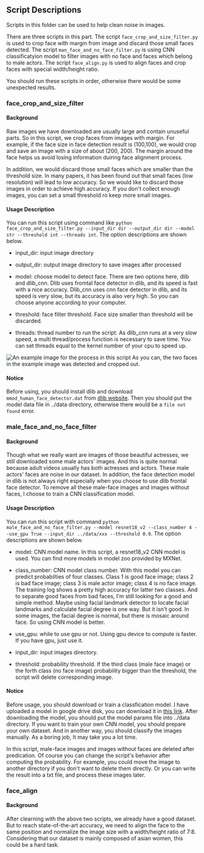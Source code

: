 ## Script Descriptions

Scripts in this folder can be used to help clean noise in images.

There are three scripts in this part. The script `face_crop_and_size_filter.py` is used to crop face with margin from image and discard those small faces detected. The script `man_face_and_no_face_filter.py` is using CNN classificatyion model to filter images with no face and faces which belong to male actors. The script `face_align.py` is used to align faces and crop faces with special width/height ratio.

You should run these scripts in order, otherwise there would be some unexpected results.

### face_crop_and_size_filter

#### Background

Raw images we have downloaded are usually large and contain unuseful parts. So in this script, we crop faces from images with margin. For example, if the face size in face detection result is (100,100), we would crop and save an image with a size of about (200, 200). The margin around the face helps us avoid losing information duiring face alignment process.

In addition, we would discard those small faces which are smaller than the threshold size. In many papers, it has been found out that small faces (low resolution) will lead to low accuracy. So we would like to discard those images in order to achieve high accuracy. If you don't collect enough images, you can set a small threshold ro keep more small images.

#### Usage Description

You can run this script using command like `python face_crop_and_size_filter.py --input_dir dir --output_dir dir --model str --threshold int --threads int`. The option descriptions are shown below.

- input_dir: input image directory

- output_dir: output image directory to save images after processed

- model: choose model to detect face. There are two options here, dlib and dlib_cnn. Dlib uses fromtal face detector in dlib, and its speed is fast with a nice accuracy. Dlib_cnn uses cnn face detector in dlib, and its speed is very slow, but its accuracy is also very high. So you can choose anyone according to your computer.

- threshold: face filter threshold. Face size smaller than threshold will be discarded.

- threads: thread number to run the script. As dlib_cnn runs at a very slow speed, a multi thread/process function is necessary to save time. You can set threads equal to the kernel number of your cpu to speed up.

![An example image for the process in this script](../exmaple1.jpg)
As you can, the two faces in the example image was detected and cropped out.

#### Notice

Before using, you should install dlib and download `mmod_human_face_detector.dat` from [dlib website](http://dlib.net/files/mmod_human_face_detector.dat.bz2). Then you should put the model data file in ../data directory, otherwise there would be a `file not found` error.

### male_face_and_no_face_filter

#### Background

Though what we really want are images of those beautiful actresses, we still downloaded some male actors' images. And this is quite normal because adult videos usually has both actresses and actors. These male actors' faces are noise in our dataset. In addition, the face detection model in dlib is not always right especially when you choose to use dlib frontal face detector. To remove all these male-face images and images without faces, I choose to train a CNN classification model.

#### Usage Description

You can run this script with command `python male_face_and_no_face_filter.py --model resnet18_v2 --class_number 4 --use_gpu True --input_dir ../data/xxx --threshold 0.9`.  The option descriptions are shown below.

- model: CNN model name. In this script, a resnet18_v2 CNN model is used. You can find more models in model zoo provided by MXNet.

- class_number: CNN model class number. With this model you can predict probabilties of four classes. Class 1 is good face image; class 2 is bad face image; class 3 is male actor image; class 4 is no face image. The training log shows a pretty high accuracy for latter two classes. And to separate good faces from bad faces, I'm still looking for a good and simple method. Maybe using facial landmark detector to locate facial landmarks and calculate facial degree is one way. But it isn't good. In some images, the facial degree is normal, but there is mosaic around face. So using CNN model is better.

- use_gpu: while to use gpu or not. Using gpu device to compute is faster. If you have gpu, just use it.

- input_dir: input images directory.

- threshold: probability threshold. If the third class (male face image) or the forth class (no face image) probability bigger than the threshold, the script will delete corresponding image.

#### Notice

Before usage, you should download or train a classfication model. I have uploaded a model in google drive disk, you can download it in [this link](https://drive.google.com/open?id=1y8Nz45jZt9K8QxaSE_XM66o-JkAGwYuk). After downloading the model, you should put the model params file into ../data directory. If you want to train your own CNN model, you should prepare your own dataset. And in another way, you should classify the images manually. As a boring job, It may take you a lot time.

In this script, male-face images and images without faces are deleted after predication. Of course you can change the script's behavior after computing the probability. For example, you could move the image to another directory if you don't want to delete them directly. Or you can write the result into a txt file, and process these images later.

### face_align

#### Background

After clearning with the above two scripts, we already have a good dataset. But to reach state-of-the-art accuracy, we need to align the face to the same position and normalize the image size with a width/height ratio of 7:8. Considering that our dataset is mainly composed of asian women, this could be a hard task.

